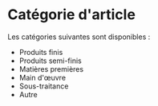 # Catégorie d'article


Les catégories suivantes sont disponibles :


* Produits finis
* Produits semi-finis
* Matières premières
* Main d'œuvre
* Sous-traitance
* Autre


